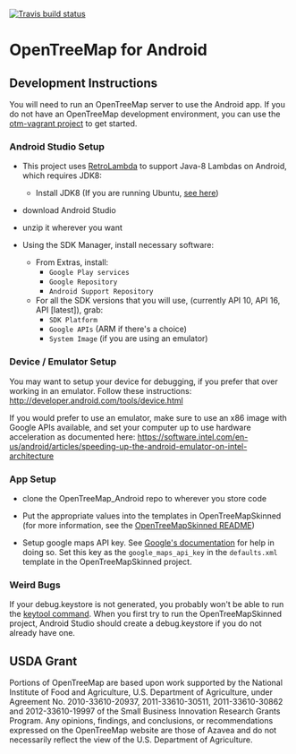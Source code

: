 [![Travis build status](https://travis-ci.org/OpenTreeMap/otm-android.png?branch=master)](https://travis-ci.org/OpenTreeMap/otm-android
)

OpenTreeMap for Android
=======================

Development Instructions
------------------------

You will need to run an OpenTreeMap server to use the Android app.  If you do not have an OpenTreeMap development environment, you can use the [otm-vagrant project](https://github.com/OpenTreeMap/otm-vagrant) to get started.

### Android Studio Setup

* This project uses [RetroLambda](https://github.com/evant/gradle-retrolambda) to support Java-8 Lambdas on Android, which requires JDK8:
  * Install JDK8 (If you are running Ubuntu, [see here](http://www.webupd8.org/2012/09/install-oracle-java-8-in-ubuntu-via-ppa.html))

* download Android Studio

* unzip it wherever you want

* Using the SDK Manager, install necessary software:
  * From Extras, install:
    * `Google Play services`
    * `Google Repository`
    * `Android Support Repository`
  * For all the SDK versions that you will use, (currently API 10, API 16, API [latest]), grab:
    * `SDK Platform`
    * `Google APIs` (ARM if there's a choice)
    * `System Image` (if you are using an emulator)

### Device / Emulator Setup

You may want to setup your device for debugging, if you prefer that over working in an emulator.
Follow these instructions:
http://developer.android.com/tools/device.html

If you would prefer to use an emulator, make sure to use an x86 image with Google APIs available, and set your computer up to use hardware acceleration as documented here: https://software.intel.com/en-us/android/articles/speeding-up-the-android-emulator-on-intel-architecture

### App Setup

* clone the OpenTreeMap_Android repo to wherever you store code

* Put the appropriate values into the templates in OpenTreeMapSkinned (for more information, see the [OpenTreeMapSkinned README](OpenTreeMapSkinned/README.md))

* Setup google maps API key. See [Google's documentation](https://developers.google.com/maps/documentation/android/start#step_4_get_a_google_maps_api_key) for help in doing so.  Set this key as the `google_maps_api_key` in the `defaults.xml` template in the OpenTreeMapSkinned project.

### Weird Bugs

If your debug.keystore is not generated, you probably won't be able to run the [keytool command](https://developers.google.com/maps/documentation/android/start#obtain_a_google_maps_api_key). When you first try to run the OpenTreeMapSkinned project, Android Studio should create a debug.keystore if you do not already have one.

USDA Grant
---------------
Portions of OpenTreeMap are based upon work supported by the National Institute of Food and Agriculture, U.S. Department of Agriculture, under Agreement No. 2010-33610-20937, 2011-33610-30511, 2011-33610-30862 and 2012-33610-19997 of the Small Business Innovation Research Grants Program. Any opinions, findings, and conclusions, or recommendations expressed on the OpenTreeMap website are those of Azavea and do not necessarily reflect the view of the U.S. Department of Agriculture.
